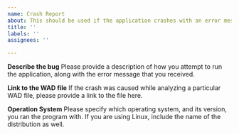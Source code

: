 ```yaml
---
name: Crash Report
about: This should be used if the application crashes with an error message.
title: ''
labels: ''
assignees: ''

---
```


**Describe the bug**
Please provide a description of how you attempt to run the application, along with the error message that you received.

**Link to the WAD file**
If the crash was caused while analyzing a particular WAD file, please provide a link to the file here.

**Operation System**
Please specify which operating system, and its version, you ran the program with. If you are using Linux, include the name of the distribution as well.
